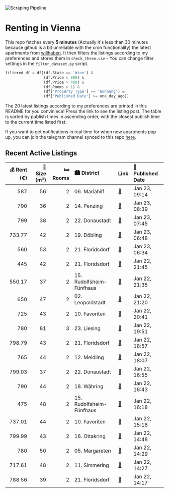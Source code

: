![Scraping Pipeline](https://github.com/AthomsG/renting-in-vienna/actions/workflows/run_pipeline.yml/badge.svg)


# Renting in Vienna

This repo fetches every **5 minutes** (Actually it's less than 30 minutes because github is a bit unreliable with the cron functionality) the latest apartments from [willhaben](https://www.willhaben.at/).
It then filters the listings according to my preferences and stores them in `check_these.csv` - You can change filter settings in the `filter_dataset.py` script.

```python
filtered_df = df[(df.State == 'Wien') & 
                 (df.Price < 800) &
                 (df.Price > 400) &
                 (df.Rooms > 1) &
                 (df['Property Type'] == 'Wohnung') &
                 (df['Published Date'] >= one_day_ago)]
```

The 20 latest listings according to my preferences are printed in this README for you conviniece! Press the link to see the listing post.
The table is sorted by publish times in ascending order, with the closest publish time to the current time listed first.

If you want to get notifications in real time for when new apartments pop up, you can join the telegram channel synced to this repo [here](https://t.me/+1HPAYOf5BSsyNTlk).

## Recent Active Listings

|   💰 Rent (€) |   📏 Size (m²) |   🛏️ Rooms | 🏙️ District              | Link                                                                                                                                                                                                                 | 📅 Published Date   |
|-------------:|--------------:|-----------:|:-------------------------|:---------------------------------------------------------------------------------------------------------------------------------------------------------------------------------------------------------------------|:-------------------|
|       587    |            56 |          2 | 06. Mariahilf            | [🔗](https://www.willhaben.at/iad/immobilien/d/mietwohnungen/wien/wien-1060-mariahilf/1060-gemeindewohnung-direktvergabe-1228508514/)                                                                                 | Jan 23, 09:14      |
|       790    |            36 |          2 | 14. Penzing              | [🔗](https://www.willhaben.at/iad/immobilien/d/mietwohnungen/wien/wien-1140-penzing/top-aussicht-city-appartement-1757399551/)                                                                                        | Jan 23, 08:39      |
|       799    |            38 |          2 | 22. Donaustadt           | [🔗](https://www.willhaben.at/iad/immobilien/d/mietwohnungen/wien/wien-1220-donaustadt/1-monat-mietfrei:-erstbezug-im-gr%C3%BCnen-nahe-der-u2---zwischen-badeteich-hirschstetten-und-seestadt-1881694930/)            | Jan 23, 07:45      |
|       733.77 |            42 |          2 | 19. Döbling              | [🔗](https://www.willhaben.at/iad/immobilien/d/mietwohnungen/wien/wien-1190-d%C3%B6bling/gem%C3%BCtliche-singlewohnung-im-19.-bezirk-1191172900/)                                                                     | Jan 23, 06:48      |
|       560    |            53 |          2 | 21. Floridsdorf          | [🔗](https://www.willhaben.at/iad/immobilien/d/mietwohnungen/wien/wien-1210-floridsdorf/gemeindewohnung-in-direktvergabe-971791515/)                                                                                  | Jan 23, 06:34      |
|       445    |            42 |          2 | 21. Floridsdorf          | [🔗](https://www.willhaben.at/iad/immobilien/d/mietwohnungen/wien/wien-1210-floridsdorf/perfekte-single--oder-p%C3%A4rchenwohnung---42-m%C2%B2-f%C3%BCr-nur-445-%E2%82%AC-inkl.-betriebskosten%21-821077138/)         | Jan 22, 21:45      |
|       550.17 |            37 |          2 | 15. Rudolfsheim-Fünfhaus | [🔗](https://www.willhaben.at/iad/immobilien/d/mietwohnungen/wien/wien-1150-rudolfsheim-f%C3%BCnfhaus/provisionsfrei:-ruhiger-37m%C2%B2-altbau-mit-2-zimmern-n%C3%A4he-vogelweidpark---1150-wien-1017620748/)         | Jan 22, 21:35      |
|       650    |            47 |          2 | 02. Leopoldstadt         | [🔗](https://www.willhaben.at/iad/immobilien/d/mietwohnungen/wien/wien-1020-leopoldstadt/%28reserviert%29-2-zimmerwohnung-in-fu%C3%9Fg%C3%A4ngerzone-2085540447/)                                                     | Jan 22, 21:20      |
|       725    |            43 |          2 | 10. Favoriten            | [🔗](https://www.willhaben.at/iad/immobilien/d/mietwohnungen/wien/wien-1100-favoriten/2-zimmer-wohnung-im-10.bezirk---renovierter-altbau---gute-anbindung-und-infrastruktur-2030148768/)                              | Jan 22, 20:41      |
|       780    |            81 |          3 | 23. Liesing              | [🔗](https://www.willhaben.at/iad/immobilien/d/mietwohnungen/wien/wien-1230-liesing/gemeinde-wohnung-1144614472/)                                                                                                     | Jan 22, 19:51      |
|       798.79 |            43 |          2 | 21. Floridsdorf          | [🔗](https://www.willhaben.at/iad/immobilien/d/mietwohnungen/wien/wien-1210-floridsdorf/komfortabler-erstbezug:-2-zimmer-wohnungen-im-21.-bezirk-mit-balkon-und-moderner-k%C3%BCche.---wohntraum-1104579405/)         | Jan 22, 18:57      |
|       765    |            44 |          2 | 12. Meidling             | [🔗](https://www.willhaben.at/iad/immobilien/d/mietwohnungen/wien/wien-1120-meidling/%2Aneues-projekt%2A-urbanes-wohnen-im-wildgarten-ab-01.02.2025-1649059268/)                                                      | Jan 22, 18:07      |
|       799.03 |            37 |          2 | 22. Donaustadt           | [🔗](https://www.willhaben.at/iad/immobilien/d/mietwohnungen/wien/wien-1220-donaustadt/provisionsfrei---2-zimmer-wohnung-mit-tiefgargenplatz-1287857440/)                                                             | Jan 22, 16:55      |
|       790    |            44 |          2 | 18. Währing              | [🔗](https://www.willhaben.at/iad/immobilien/d/mietwohnungen/wien/wien-1180-w%C3%A4hring/sanierte-ruhige-altbauwohnung-mit-erker-und-kompletter-k%C3%BCche-in-sackgasse-direkt-im-zentrum-gersthof-831788780/)        | Jan 22, 16:43      |
|       475    |            48 |          2 | 15. Rudolfsheim-Fünfhaus | [🔗](https://www.willhaben.at/iad/immobilien/d/mietwohnungen/wien/wien-1150-rudolfsheim-f%C3%BCnfhaus/direktvergabe-gemeindewohnung-1709341730/)                                                                      | Jan 22, 16:18      |
|       737.01 |            44 |          2 | 10. Favoriten            | [🔗](https://www.willhaben.at/iad/immobilien/d/mietwohnungen/wien/wien-1100-favoriten/orea-%7C-sch%C3%B6ne-2-zimmer-wohnung-nahe-u1-keplerplatz-%7C-smart-besichtigen-%C2%B7-online-anmieten-2139772733/)             | Jan 22, 15:18      |
|       799.99 |            43 |          2 | 16. Ottakring            | [🔗](https://www.willhaben.at/iad/immobilien/d/mietwohnungen/wien/wien-1160-ottakring/2-zimmer-%7C-u3-ottakring-%7C-garagenplatz-verf%C3%BCgbar-1041913329/)                                                          | Jan 22, 14:48      |
|       780    |            50 |          2 | 05. Margareten           | [🔗](https://www.willhaben.at/iad/immobilien/d/mietwohnungen/wien/wien-1050-margareten/sch%C3%B6ne-und-ruhige-neubauwohnung-973746485/)                                                                               | Jan 22, 14:29      |
|       717.61 |            48 |          2 | 11. Simmering            | [🔗](https://www.willhaben.at/iad/immobilien/d/mietwohnungen/wien/wien-1110-simmering/2-zimmer-balkonwohnung-mit-neuer-k%C3%BCche-1792040415/)                                                                        | Jan 22, 14:27      |
|       788.56 |            39 |          2 | 21. Floridsdorf          | [🔗](https://www.willhaben.at/iad/immobilien/d/mietwohnungen/wien/wien-1210-floridsdorf/leo-131---hochwertige-neubauwohnungen-mit-anbindung-zu-u6-s-bahn-und-u1-in-leopoldau-mit-inkludierter-k%C3%BCche-1058670682/) | Jan 22, 14:17      |
